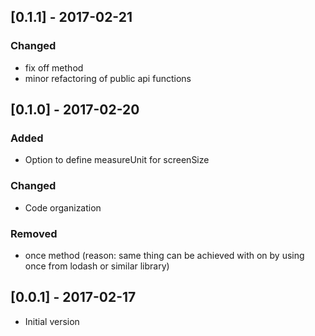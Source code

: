 ## [0.1.1] - 2017-02-21
### Changed
- fix off method
- minor refactoring of public api functions

## [0.1.0] - 2017-02-20

### Added
- Option to define measureUnit for screenSize

### Changed
- Code organization

### Removed
- once method (reason: same thing can be achieved with on by using once from lodash or similar library)

## [0.0.1] - 2017-02-17
- Initial version

